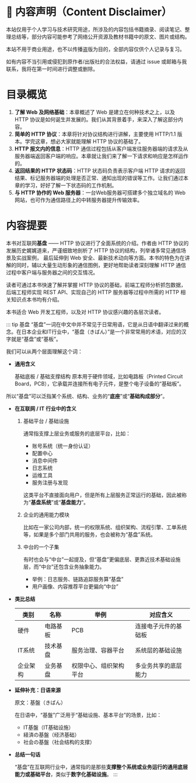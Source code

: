 # 📘 内容声明（Content Disclaimer）

本站仅用于个人学习与技术研究用途，所涉及的内容包括书籍摘录、阅读笔记、整理总结等，部分内容可能参考了网络公开资源及教材书籍中的原文、图片或结构。

本站不用于商业用途，也不以传播盗版为目的，全部内容仅供个人记录与复习。

如有内容不当引用或侵犯到原作者/出版社的合法权益，请通过 issue 或邮箱与我联系，我将在第一时间进行调整或删除。



# 目录概览
1. **了解 Web 及网络基础**：本章概述了 Web 是建立在何种技术之上，以及 HTTP 协议是如何诞生并发展的。我们从其背景着手，来深入了解这部分内容。
2. **简单的 HTTP 协议**：本章将针对协议结构进行讲解，主要使用 HTTP/1.1 版本。学完这章，想必大家就能理解 HTTP 协议的基础了。
3. **HTTP 报文内的信息**：HTTP 通信过程包括从客户端发往服务器端的请求及从服务器端返回客户端的响应。本章就让我们来了解一下请求和响应是怎样运作的。
4. **返回结果的 HTTP 状态码**：HTTP 状态码负责表示客户端 HTTP 请求的返回结果、标记服务器端的处理是否正常、通知出现的错误等工作。让我们通过本章的学习，好好了解一下状态码的工作机制。
5. **与 HTTP 协作的 Web 服务器**：一台Web服务器可搭建多个独立域名的 Web 网站，也可作为通信路径上的中转服务器提升传输效率。



# 内容提要
本书对互联网**基盘** —— HTTP 协议进行了全面系统的介绍。作者由 HTTP 协议的发展历史娓娓道来，严谨细致地剖析了 HTTP 协议的结构，列举诸多常见通信场景及实战案例，
最后延伸到 Web 安全、最新技术动向等方面。本书的特色为在讲解的同时，辅以大量生动形象的通信图例，更好地帮助读者深刻理解 HTTP 通信过程中客户端与服务器之间的交互情况。

读者可通过本书快速了解并掌握 HTTP 协议的基础，前端工程师分析抓包数据，后端工程师实现 REST API、实现自己的 HTTP 服务器等过程中所需的 HTTP 相关知识点本书均有介绍。

本书适合 Web 开发工程师，以及对 HTTP 协议感兴趣的各层次读者。

::: tip 基盘
“基盘”一词在中文中并不常见于日常用语，它是从日语中翻译过来的概念。在日本企业和IT行业中，“基盘（きばん）”是一个非常常用的术语，对应的汉字就是“基盘”或“基板”。

我们可以从两个层面理解这个词：

- **通用含义**

  基础底板 / 基础支撑结构
  原本用于硬件领域，比如电路板（Printed Circuit Board，PCB），它承载并连接所有电子元件，是整个电子设备的“基础板”。

所以“基盘”可以泛指某个系统、结构、业务的“**底座**”或“**基础构成部分**”。

- **在互联网 / IT 行业中的含义**
  
  1. 基础平台 / 基础设施
  
      通常指支撑上层业务或服务的底层平台，比如：
      - 账号系统（统一身份认证）
      - 配置中心
      - 消息中间件
      - 日志系统
      - 运维工具
      - 服务注册与发现
     
      这类平台不直接面向用户，但是所有上层服务正常运行的基础，因此被称为“**基盘系统**”或“**基盘能力**”。
  
  2. 企业的通用能力模块
  
      比如在一家公司内部，统一的权限系统、组织架构、流程引擎、工单系统等，如果是多个部门共用的服务，也会被称为“基盘”系统。
  
  3. 中台的一个子集

      有时也会与“中台”一起提及，但“基盘”更偏底层、更靠近技术基础设施层，而“中台”还包含业务抽象能力。
      - 举例：日志服务、链路追踪服务算“基盘”
      - 用户画像、内容推荐平台更偏向“中台”

- **类比总结**

  | 类别   | 名称   | 举例          | 对应含义       |
  | ---- | ---- | ----------- | ---------- |
  | 硬件   | 电路基板 | PCB         | 连接电子元件的基础板 |
  | IT系统 | 技术基盘 | 服务治理、容器平台   | 系统层的基础设施   |
  | 企业架构 | 业务基盘 | 权限中心、组织架构平台 | 多业务共享的底层能力 |

- **延伸补充：日语来源**
  
  原文：基盤（きばん）

  在日语中，“基盤”广泛用于“基础设施、基本平台”的场景，比如：
  - IT基盤（IT基础设施）
  - 経済の基盤（经济基础）
  - 社会の基盤（社会结构的支撑）
  
- **总结一句话**

  “基盘”在互联网行业中，通常指的是那些**支撑整个系统或业务运行的通用底层能力或基础平台**，类似于**数字化基础设施**。
:::
